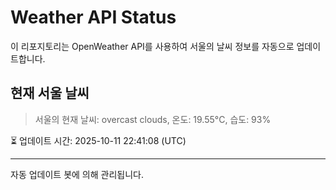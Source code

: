
# Weather API Status

이 리포지토리는 OpenWeather API를 사용하여 서울의 날씨 정보를 자동으로 업데이트합니다.

## 현재 서울 날씨
> 서울의 현재 날씨: overcast clouds, 온도: 19.55°C, 습도: 93%

⏳ 업데이트 시간: 2025-10-11 22:41:08 (UTC)

---
자동 업데이트 봇에 의해 관리됩니다.
